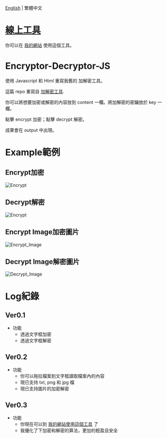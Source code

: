 [English](README.md) | 繁體中文
# [線上工具](https://jingshing.com/encrypt_decrypt/)
你可以在 [我的網站](https://jingshing.com/encrypt_decrypt/) 使用這個工具。
# Encryptor-Decryptor-JS
使用 Javascript 和 Html 重寫我舊的 加解密工具。

這篇 repo 重寫自 [加解密工具](https://github.com/JingShing/Encryptor-Decryptor).

你可以將想要加密或解密的內容放到 content 一欄。將加解密的密鑰放於 key 一欄。

點擊 encrypt 加密；點擊 decrypt 解密。

成果會在 output 中出現。

# Example範例
## Encrypt加密
![Encrypt](image/encrypt.png)
## Decrypt解密
![Encrypt](image/decrypt.png)

## Encrypt Image加密圖片
![Encrypt_Image](image/encrypt_image.png)
## Decrypt Image解密圖片
![Decrypt_Image](image/decrypt_image.png)

# Log紀錄
## Ver0.1
* 功能
  * 透過文字框加密
  * 透過文字框解密
## Ver0.2
* 功能
  * 你可以拖拉檔案到文字框讀取檔案內的內容
  * 現已支持 txt, png 和 jpg 檔
  * 現已支持圖片的加密解密
## Ver0.3
* 功能
  * 你現在可以到 [我的網站使用這個工具](https://jingshing.com/encrypt_decrypt/) 了
  * 我優化了下加密和解密的算法，更加的輕盈且安全
